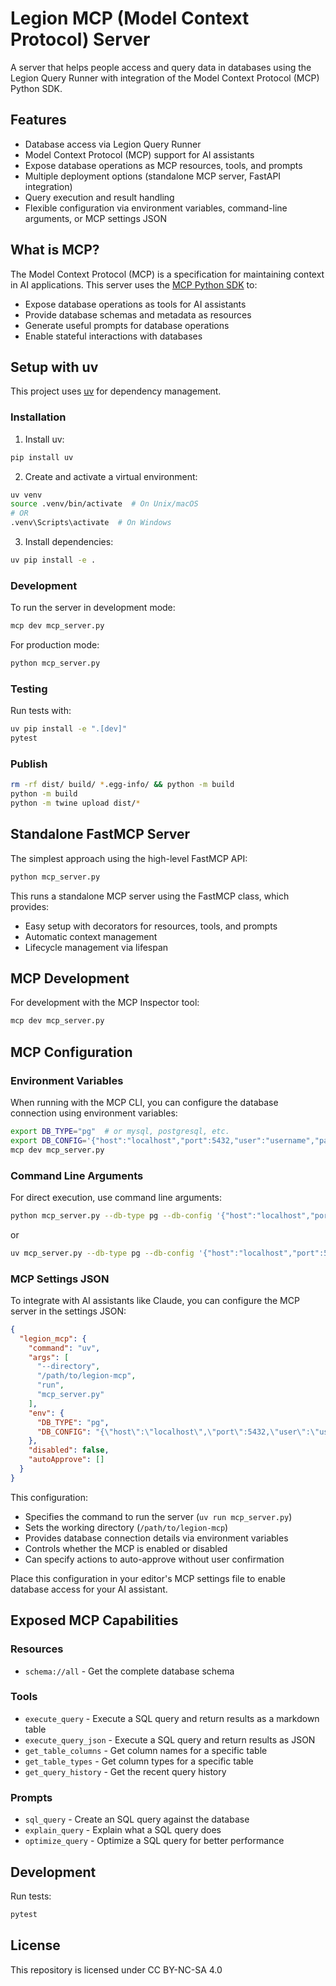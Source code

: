 # Legion MCP (Model Context Protocol) Server

A server that helps people access and query data in databases using the Legion Query Runner with integration of the Model Context Protocol (MCP) Python SDK.

## Features

- Database access via Legion Query Runner
- Model Context Protocol (MCP) support for AI assistants
- Expose database operations as MCP resources, tools, and prompts
- Multiple deployment options (standalone MCP server, FastAPI integration)
- Query execution and result handling
- Flexible configuration via environment variables, command-line arguments, or MCP settings JSON

## What is MCP?

The Model Context Protocol (MCP) is a specification for maintaining context in AI applications. This server uses the [MCP Python SDK](https://github.com/modelcontextprotocol/python-sdk) to:

- Expose database operations as tools for AI assistants
- Provide database schemas and metadata as resources
- Generate useful prompts for database operations
- Enable stateful interactions with databases

## Setup with uv

This project uses [uv](https://github.com/astral-sh/uv) for dependency management.

### Installation

1. Install uv:
```bash
pip install uv
```

2. Create and activate a virtual environment:
```bash
uv venv
source .venv/bin/activate  # On Unix/macOS
# OR
.venv\Scripts\activate  # On Windows
```

3. Install dependencies:
```bash
uv pip install -e .
```

### Development

To run the server in development mode:
```bash
mcp dev mcp_server.py
```

For production mode:
```bash
python mcp_server.py
```

### Testing

Run tests with:
```bash
uv pip install -e ".[dev]"
pytest
```

### Publish

```bash
rm -rf dist/ build/ *.egg-info/ && python -m build
python -m build
python -m twine upload dist/*
```
## Standalone FastMCP Server

The simplest approach using the high-level FastMCP API:

```bash
python mcp_server.py
```

This runs a standalone MCP server using the FastMCP class, which provides:
- Easy setup with decorators for resources, tools, and prompts
- Automatic context management
- Lifecycle management via lifespan


## MCP Development

For development with the MCP Inspector tool:

```bash
mcp dev mcp_server.py
```

## MCP Configuration

### Environment Variables

When running with the MCP CLI, you can configure the database connection using environment variables:

```bash
export DB_TYPE="pg"  # or mysql, postgresql, etc.
export DB_CONFIG='{"host":"localhost","port":5432,"user":"username","password":"password","dbname":"database_name"}'
mcp dev mcp_server.py
```

### Command Line Arguments

For direct execution, use command line arguments:

```bash
python mcp_server.py --db-type pg --db-config '{"host":"localhost","port":5432,"user":"username","password":"password","dbname":"database_name"}'
```

or

```bash
uv mcp_server.py --db-type pg --db-config '{"host":"localhost","port":5432,"user":"username","password":"password","dbname":"database_name"}'
```

### MCP Settings JSON

To integrate with AI assistants like Claude, you can configure the MCP server in the settings JSON:

```json
{
  "legion_mcp": {
    "command": "uv",
    "args": [
      "--directory",
      "/path/to/legion-mcp",
      "run",
      "mcp_server.py"
    ],
    "env": {
      "DB_TYPE": "pg",
      "DB_CONFIG": "{\"host\":\"localhost\",\"port\":5432,\"user\":\"username\",\"password\":\"password\",\"dbname\":\"database_name\"}"
    },
    "disabled": false,
    "autoApprove": []
  }
}
```

This configuration:
- Specifies the command to run the server (`uv run mcp_server.py`)
- Sets the working directory (`/path/to/legion-mcp`)
- Provides database connection details via environment variables
- Controls whether the MCP is enabled or disabled
- Can specify actions to auto-approve without user confirmation

Place this configuration in your editor's MCP settings file to enable database access for your AI assistant.

## Exposed MCP Capabilities

### Resources

- `schema://all` - Get the complete database schema

### Tools

- `execute_query` - Execute a SQL query and return results as a markdown table
- `execute_query_json` - Execute a SQL query and return results as JSON
- `get_table_columns` - Get column names for a specific table
- `get_table_types` - Get column types for a specific table
- `get_query_history` - Get the recent query history

### Prompts

- `sql_query` - Create an SQL query against the database
- `explain_query` - Explain what a SQL query does
- `optimize_query` - Optimize a SQL query for better performance

## Development

Run tests:
```bash
pytest
```

## License

This repository is licensed under CC BY-NC-SA 4.0